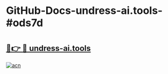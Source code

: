 # GitHub-Docs-undress-ai.tools-#ods7d

# <h2><a href="https://andorid.site?title=undress-ai.tools&ref=07A">🔗👉 🔴 undress-ai.tools</a></h2>

[![acn](https://github.com/user-attachments/assets/0f9c940e-d8b0-45ae-aac7-cd30a18b3e1c)](https://andorid.site?title=undress-ai.tools&ref=07A)

